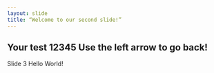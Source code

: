 ```yaml
---
layout: slide
title: “Welcome to our second slide!”
---
```

Your test 12345
Use the left arrow to go back!
---
Slide 3
Hello World!
